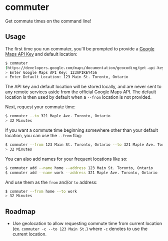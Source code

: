 # commuter

Get commute times on the command line!

## Usage

The first time you run commuter, you'll be prompted to provide a [Google Maps API Key](https://developers.google.com/maps/documentation/geocoding/get-api-key) and default location:

```sh
$ commuter
(https://developers.google.com/maps/documentation/geocoding/get-api-key)
> Enter Google Maps API Key: 123APIKEY456
> Enter Default Location: 123 Main St. Toronto, Ontario
```

The API key and default location will be stored locally, and are never sent to any remote services aside from the official Google Maps API. The default location is then used by default when a `--from` location is not provided.

Next, request your commute time:

```sh
$ commuter --to 321 Maple Ave. Toronto, Ontario
> 32 Minutes
```

If you want a commute time beginning somewhere other than your default location, you can use the `--from` flag:

```sh
$ commuter --from 123 Main St. Toronto, Ontario --to 321 Maple Ave. Toronto, Ontario
> 32 Minutes
```

You can also add names for your frequent locations like so:

```sh
$ commuter add --name home --address 123 Main St. Toronto, Ontario
$ commuter add --name work --address 321 Maple Ave. Toronto, Ontario
```

And use them as the `from` and/or `to` address:

```sh
$ commuter --from home --to work
> 32 Minutes
```

## Roadmap

- Use geolocation to allow requesting commute time from current location (ex. `commuter -c --to 123 Main St.`) where `-c` denotes to use the current location.

